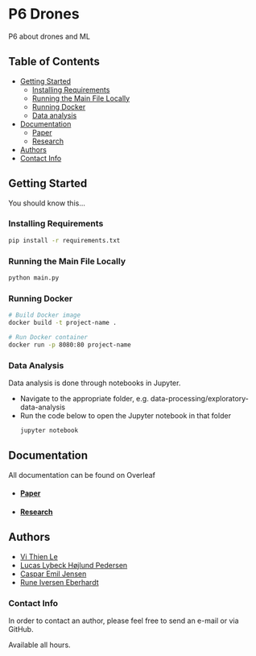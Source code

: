 # P6 Drones

P6 about drones and ML

## Table of Contents

- [Getting Started](#getting-started)
  - [Installing Requirements](#installing-requirements)
  - [Running the Main File Locally](#running-the-main-file-locally)
  - [Running Docker](#running-docker)
  - [Data analysis](#data-analysis)
- [Documentation](#documentation)
  - [Paper](#paper)
  - [Research](#research)
- [Authors](#authors)
- [Contact Info](#contact-info)

## Getting Started

You should know this...

### Installing Requirements
```bash
pip install -r requirements.txt
```

### Running the Main File Locally

```bash
python main.py
```

### Running Docker
```bash
# Build Docker image
docker build -t project-name .

# Run Docker container
docker run -p 8080:80 project-name
```

### Data Analysis
Data analysis is done through notebooks in Jupyter. 
- Navigate to the appropriate folder, e.g. data-processing/exploratory-data-analysis
- Run the code below to open the Jupyter notebook in that folder
  ```bash
  jupyter notebook
  ```
## Documentation
All documentation can be found on Overleaf
-  #### [Paper](https://www.overleaf.com/project/65d3166bc47ab28de79ca37d)

-  #### [Research](https://www.overleaf.com/project/65c9cd0cdbfa0b1ade01e2f9)
 

## Authors

- [Vi Thien Le](https://github.com/Vi1999)
- [Lucas Lybeck Højlund Pedersen](https://github.com/Pedersen2001)
- [Caspar Emil Jensen](https://github.com/casparemiljensen)
- [Rune Iversen Eberhardt](https://github.com/denBruneBarone)



### Contact Info
In order to contact an author, please feel free to send an e-mail or via GitHub.

Available all hours.